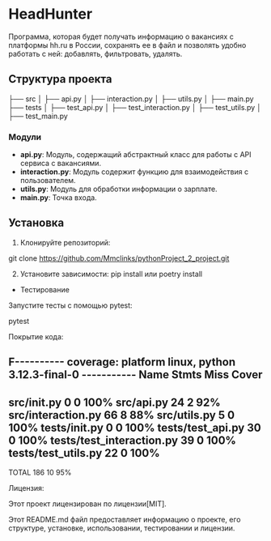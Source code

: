 # HeadHunter

Программа, которая будет получать информацию о вакансиях с платформы hh.ru в России, сохранять ее в файл и
позволять удобно работать с ней: добавлять, фильтровать, удалять.

## Структура проекта

├── src
│ ├── api.py
│ ├── interaction.py
│ ├── utils.py
│ ├── main.py
├── tests
│ ├── test_api.py
│ ├── test_interaction.py
│ ├── test_utils.py
│ ├── test_main.py


### Модули

- **api.py**: Модуль, содержащий абстрактный класс для работы с API сервиса с вакансиями.
- **interaction.py**: Модуль содержит функцию для взаимодействия с пользователем.
- **utils.py**: Модуль для обработки информации о зарплате.
- **main.py**: Точка входа.

## Установка

1. Клонируйте репозиторий:

git clone https://github.com/Mmclinks/pythonProject_2_project.git

   
2. Установите зависимости:
pip install
или
poetry install


- Тестирование

Запустите тесты с помощью pytest:

pytest

Покрытие кода:


F---------- coverage: platform linux, python 3.12.3-final-0 -----------
Name                        Stmts   Miss  Cover
-----------------------------------------------
src/__init__.py                 0      0   100%
src/api.py                     24      2    92%
src/interaction.py             66      8    88%
src/utils.py                    5      0   100%
tests/__init__.py               0      0   100%
tests/test_api.py              30      0   100%
tests/test_interaction.py      39      0   100%
tests/test_utils.py            22      0   100%
-----------------------------------------------
TOTAL                         186     10    95%

Лицензия:

Этот проект лицензирован по лицензии[MIT].

Этот README.md файл предоставляет информацию о проекте, его 
структуре, установке, использовании, тестировании и лицензии.
